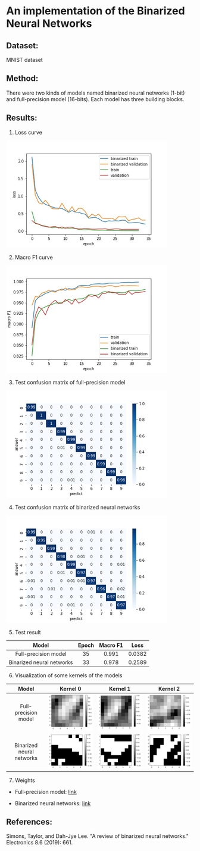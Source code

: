 # An implementation of the Binarized Neural Networks

## Dataset:
MNIST dataset
## Method:
There were two kinds of models named binarized neural networks (1-bit) and full-precision model (16-bits). Each model has three building blocks.    
## Results:
1. Loss curve

![loss](https://github.com/grassking100/bnn/blob/9394d46f364604f14286853d43f1360345731fb8/resource/loss.jpeg)

2. Macro F1 curve

![macro_f1](https://github.com/grassking100/bnn/blob/9394d46f364604f14286853d43f1360345731fb8/resource/macro_f1.jpeg)

3. Test confusion matrix of full-precision model 

![full_confusion](https://github.com/grassking100/bnn/blob/9394d46f364604f14286853d43f1360345731fb8/resource/test_full_confusion_matrix.jpeg)

4. Test confusion matrix of binarized neural networks

![binary_confusion](https://github.com/grassking100/bnn/blob/9394d46f364604f14286853d43f1360345731fb8/resource/test_binary_confusion_matrix.jpeg)

5. Test result

|Model|Epoch|Macro F1|Loss|
|:---:|:---:|:------:|:--:|
|Full-precision model|35|0.991|0.0382|
|Binarized neural networks|33|0.978|0.2589

6. Visualization of some kernels of the models

|Model|Kernel 0|Kernel 1|Kernel 2|
|:---:|:--:|:---:|:------:|
|Full-precision model|![f0](https://github.com/grassking100/bnn/blob/9394d46f364604f14286853d43f1360345731fb8/resource/full_0.jpeg)|![f1](https://github.com/grassking100/bnn/blob/9394d46f364604f14286853d43f1360345731fb8/resource/full_1.jpeg)|![f2](https://github.com/grassking100/bnn/blob/9394d46f364604f14286853d43f1360345731fb8/resource/full_2.jpeg)
|Binarized neural networks|![b0](https://github.com/grassking100/bnn/blob/9394d46f364604f14286853d43f1360345731fb8/resource/binary_0.jpeg)|![b1](https://github.com/grassking100/bnn/blob/9394d46f364604f14286853d43f1360345731fb8/resource/binary_1.jpeg)|![b2](https://github.com/grassking100/bnn/blob/9394d46f364604f14286853d43f1360345731fb8/resource/binary_2.jpeg)

7. Weights

- Full-precision model: [link](https://github.com/grassking100/bnn/blob/9394d46f364604f14286853d43f1360345731fb8/resource/full_model.pth)

- Binarized neural networks: [link](https://github.com/grassking100/bnn/blob/9394d46f364604f14286853d43f1360345731fb8/resource/binary_model.pth)

## References:
Simons, Taylor, and Dah-Jye Lee. "A review of binarized neural networks." Electronics 8.6 (2019): 661.
